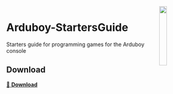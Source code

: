 <div><img src="https://arduboy.com/b/wp-content/uploads/2017/02/arduboyplay.gif" align="right" style="width: 20%;" /></div>

# Arduboy-StartersGuide
Starters guide for programming games for the Arduboy console

## Download
[:floppy_disk: **Download**](https://github.com/StijnCaerts/Arduboy-StartersGuide/releases/latest/)
